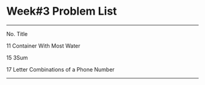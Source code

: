 #         Week#3 Problem List
-------------------------------------------------
No.       Title


11        Container With Most Water


15        3Sum


17        Letter Combinations of a Phone Number


-------------------------------------------------
